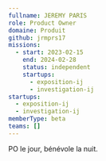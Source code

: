 ```yaml
---
fullname: JEREMY PARIS
role: Product Owner
domaine: Produit
github: jrmprs17
missions:
  - start: 2023-02-15
    end: 2024-02-28
    status: independent
    startups:
      - exposition-ij
      - investigation-ij
startups:
  - exposition-ij
  - investigation-ij
memberType: beta
teams: []
---
```

PO le jour, bénévole la nuit.